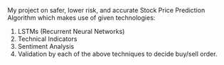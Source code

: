 My project on safer, lower risk, and accurate Stock Price Prediction Algorithm which makes use of given technologies:
1. LSTMs (Recurrent Neural Networks)
2. Technical Indicators
3. Sentiment Analysis
4. Validation by each of the above techniques to decide buy/sell order.
